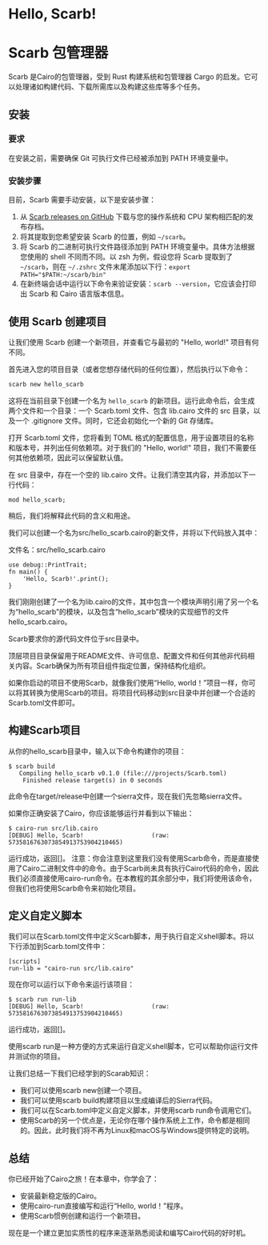 # Hello, Scarb!
# Scarb 包管理器

Scarb 是Cairo的包管理器，受到 Rust 构建系统和包管理器 Cargo 的启发。它可以处理诸如构建代码、下载所需库以及构建这些库等多个任务。

## 安装

### 要求

在安装之前，需要确保 Git 可执行文件已经被添加到 PATH 环境变量中。

### 安装步骤

目前，Scarb 需要手动安装，以下是安装步骤：

1. 从 [Scarb releases on GitHub](https://github.com/swmansion/scarb/releases) 下载与您的操作系统和 CPU 架构相匹配的发布存档。
2. 将其提取到您希望安装 Scarb 的位置，例如 `~/scarb`。
3. 将 Scarb 的二进制可执行文件路径添加到 PATH 环境变量中。具体方法根据您使用的 shell 不同而不同。以 zsh 为例，假设您将 Scarb 提取到了 `~/scarb`，则在 `~/.zshrc` 文件末尾添加以下行：`export PATH="$PATH:~/scarb/bin"`
4. 在新终端会话中运行以下命令来验证安装：`scarb --version`，它应该会打印出 Scarb 和 Cairo 语言版本信息。

## 使用 Scarb 创建项目

让我们使用 Scarb 创建一个新项目，并查看它与最初的 "Hello, world!" 项目有何不同。

首先进入您的项目目录（或者您想存储代码的任何位置），然后执行以下命令：

```bash
scarb new hello_scarb
```

这将在当前目录下创建一个名为 `hello_scarb` 的新项目。运行此命令后，会生成两个文件和一个目录：一个 Scarb.toml 文件、包含 lib.cairo 文件的 src 目录，以及一个 .gitignore 文件。同时，它还会初始化一个新的 Git 存储库。

打开 Scarb.toml 文件，您将看到 TOML 格式的配置信息，用于设置项目的名称和版本号，并列出任何依赖项。对于我们的 "Hello, world!" 项目，我们不需要任何其他依赖项，因此可以保留默认值。

在 src 目录中，存在一个空的 lib.cairo 文件。让我们清空其内容，并添加以下一行代码：

```cairo
mod hello_scarb;
```

稍后，我们将解释此代码的含义和用途。

我们可以创建一个名为src/hello_scarb.cairo的新文件，并将以下代码放入其中：

文件名：src/hello_scarb.cairo


```
use debug::PrintTrait;
fn main() {
    'Hello, Scarb!'.print();
}
```

我们刚刚创建了一个名为lib.cairo的文件，其中包含一个模块声明引用了另一个名为“hello_scarb”的模块，以及包含“hello_scarb”模块的实现细节的文件hello_scarb.cairo。

Scarb要求你的源代码文件位于src目录中。

顶层项目目录保留用于README文件、许可信息、配置文件和任何其他非代码相关内容。Scarb确保为所有项目组件指定位置，保持结构化组织。

如果你启动的项目不使用Scarb，就像我们使用“Hello, world！”项目一样，你可以将其转换为使用Scarb的项目。将项目代码移动到src目录中并创建一个合适的Scarb.toml文件即可。

## 构建Scarb项目
从你的hello_scarb目录中，输入以下命令构建你的项目：

```
$ scarb build
   Compiling hello_scarb v0.1.0 (file:///projects/Scarb.toml)
    Finished release target(s) in 0 seconds
```

此命令在target/release中创建一个sierra文件，现在我们先忽略sierra文件。

如果你正确安装了Cairo，你应该能够运行并看到以下输出：

```
$ cairo-run src/lib.cairo
[DEBUG] Hello, Scarb!                   (raw: 5735816763073854913753904210465)
```

运行成功，返回[]。
注意：你会注意到这里我们没有使用Scarb命令，而是直接使用了Cairo二进制文件中的命令。由于Scarb尚未具有执行Cairo代码的命令，因此我们必须直接使用cairo-run命令。在本教程的其余部分中，我们将使用该命令，但我们也将使用Scarb命令来初始化项目。

## 定义自定义脚本
我们可以在Scarb.toml文件中定义Scarb脚本，用于执行自定义shell脚本。将以下行添加到Scarb.toml文件中：

```
[scripts]
run-lib = "cairo-run src/lib.cairo"
```

现在你可以运行以下命令来运行该项目：

```
$ scarb run run-lib
[DEBUG] Hello, Scarb!                   (raw: 5735816763073854913753904210465)
```

运行成功，返回[]。

使用scarb run是一种方便的方式来运行自定义shell脚本，它可以帮助你运行文件并测试你的项目。


让我们总结一下我们已经学到的Scarab知识：

- 我们可以使用scarb new创建一个项目。
- 我们可以使用scarb build构建项目以生成编译后的Sierra代码。
- 我们可以在Scarb.toml中定义自定义脚本，并使用scarb run命令调用它们。
- 使用Scarb的另一个优点是，无论你在哪个操作系统上工作，命令都是相同的。因此，此时我们将不再为Linux和macOS与Windows提供特定的说明。

## 总结
你已经开始了Cairo之旅！在本章中，你学会了：

- 安装最新稳定版的Cairo。
- 使用cairo-run直接编写和运行“Hello, world！”程序。
- 使用Scarb惯例创建和运行一个新项目。

现在是一个建立更加实质性的程序来逐渐熟悉阅读和编写Cairo代码的好时机。